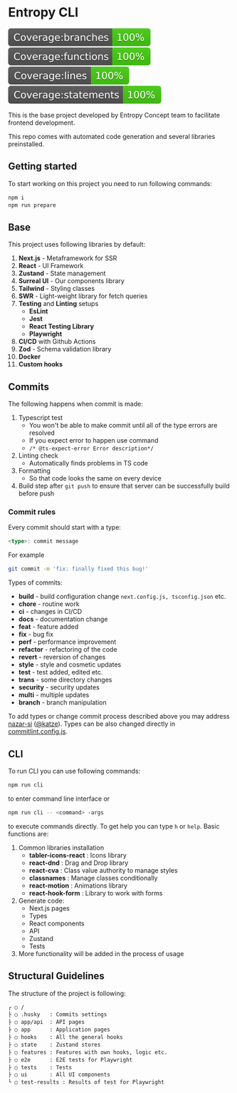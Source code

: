 # Entropy CLI

![](./coverage/badge-branches.svg)
![](./coverage/badge-functions.svg)
![](./coverage/badge-lines.svg)
![](./coverage/badge-statements.svg)

This is the base project developed by Entropy Concept team to facilitate frontend development.

This repo comes with automated code generation and several libraries preinstalled.

## Getting started

To start working on this project you need to run following commands:

```bash
npm i
npm run prepare
```

## Base

This project uses following libraries by default:

1. **Next.js** - Metaframework for SSR
2. **React** - UI Framework
3. **Zustand** - State management
4. **Surreal UI** - Our components library
5. **Tailwind** - Styling classes
6. **SWR** - Light-weight library for fetch queries
7. **Testing** and **Linting** setups
   - **EsLint**
   - **Jest**
   - **React Testing Library**
   - **Playwright**
8. **CI/CD** with Github Actions
9. **Zod** - Schema validation library
10. **Docker**
11. **Custom hooks**

## Commits

The following happens when commit is made:

1. Typescript test
   - You won't be able to make commit until all of the type errors are resolved
   - If you expect error to happen use command
   - `/* @ts-expect-error Error description*/ `
2. Linting check
   - Automatically finds problems in TS code
3. Formatting
   - So that code looks the same on every device
4. Build step after `git push` to ensure that server can be successfully build before push

### Commit rules

Every commit should start with a type:

```ts
<type>: commit message
```

For example

```bash
git commit -m 'fix: finally fixed this bug!'
```

Types of commits:

- **build** - build configuration change `next.config.js, tsconfig.json` etc.
- **chore** - routine work
- **ci** - changes in CI/CD
- **docs** - documentation change
- **feat** - feature added
- **fix** - bug fix
- **perf** - performance improvement
- **refactor** - refactoring of the code
- **revert** - reversion of changes
- **style** - style and cosmetic updates
- **test** - test added, edited etc.
- **trans** - some directory changes
- **security** - security updates
- **multi** - multiple updates
- **branch** - branch manipulation

To add types or change commit process described above you may address [nazar-si](https://github.com/nazar-si) ([@katze](https://t.me/sciencekatze)). Types can be also changed directly in [commitlint.config.js](./commitlint.config.js).

## CLI

To run CLI you can use following commands:

```bash
npm run cli
```

to enter command line interface or

```bash
npm run cli -- <command> -args
```

to execute commands directly. To get help you can type `h` or `help`. Basic functions are:

1. Common libraries installation
   - **tabler-icons-react** : Icons library
   - **react-dnd** : Drag and Drop library
   - **react-cva** : Class value authority to manage styles
   - **classnames** : Manage classes conditionally
   - **react-motion** : Animations library
   - **react-hook-form** : Library to work with forms
2. Generate code:
   - Next.js pages
   - Types
   - React components
   - API
   - Zustand
   - Tests
3. More functionality will be added in the process of usage

## Structural Guidelines

The structure of the project is following:

```bash
┌ ○ /
├ ○ .husky   : Commits settings
├ ○ app/api  : API pages
├ ○ app      : Application pages
├ ○ hooks    : All the general hooks
├ ○ state    : Zustand stores
├ ○ features : Features with own hooks, logic etc.
├ ○ e2e      : E2E tests for Playwright
├ ○ tests    : Tests
├ ○ ui       : All UI components
└ ○ test-results : Results of test for Playwright
```
